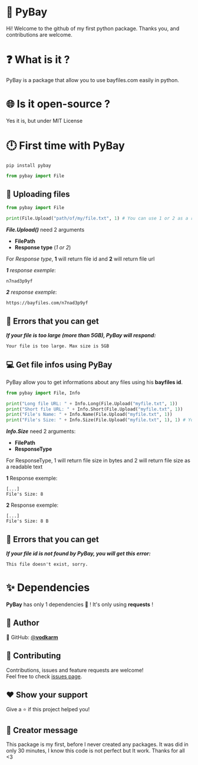 # 🥳 PyBay

Hi! Welcome to the github of my first python package.
Thanks you, and contributions are welcome.


# ❓ What is it ?

PyBay is a package that allow you to use bayfiles.com easily in python.

# 🌐 Is it open-source ?

Yes it is, but under MIT License 

# 🕛 First time with PyBay
```
pip install pybay
```

```py
from pybay import File
```

## 🌹 Uploading files

```py
from pybay import File

print(File.Upload("path/of/my/file.txt", 1) # You can use 1 or 2 as a response parameter (more below...)
```
_**File.Upload()**_ need 2 arguments 
 - **FilePath**
 - **Response type** (_1 or 2_)

For _Response type_, **1** will return file id and **2** will return file url

_**1** response exemple_:
```
n7nad3p9yf
```
_**2** response exemple_:
```
https://bayfiles.com/n7nad3p9yf
```

## 📛 Errors that you can get

***If your file is too large (more than 5GB), PyBay will respond:***

```
Your file is too large. Max size is 5GB
```

## 💻 Get file infos using PyBay

PyBay allow you to get informations about any files using his **bayfiles id**.

```py
from pybay import File, Info

print("Long file URL: " + Info.Long(File.Upload("myfile.txt", 1))
print("Short file URL: " + Info.Short(File.Upload("myfile.txt", 1))
print("File's Name: " + Info.Name(File.Upload("myfile.txt", 1))
print("File's Size: " + Info.Size(File.Upload("myfile.txt", 1), 1) # You can use 1 or 2 as a response argument
```
***Info.Size*** need 2 arguments:
 - **FilePath**
 - **ResponseType**

For ResponseType, 1 will return file size in bytes and 2 will return file size as a readable text

**1** Response exemple:
```
[...]
File's Size: 8
```
**2** Response exemple:
```
[...]
File's Size: 8 B
```
## 📛 Errors that you can get

***If your file id is not found by PyBay, you will get this error:***

```
This file doesn't exist, sorry.
```


# ✨ Dependencies

**PyBay** has only 1 dependencies 🥳 !
It's only using **requests** !


## 👤 Author

👤 GitHub: [@**vodkarm**](https://github.com/vodkarm)


## 🤝 Contributing

Contributions, issues and feature requests are welcome!<br />Feel free to check [issues page](https://github.com/vodkarm/pybay/issues).

## ❤ Show your support

Give a ⭐️ if this project helped you!

## 🤔 Creator message

This package is my first, before I never created any packages.
It was did in only 30 minutes, I know this code is not perfect but It work.
Thanks for all <3
